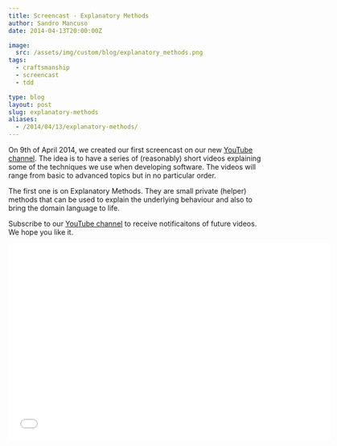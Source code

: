 ```yaml
---
title: Screencast - Explanatory Methods
author: Sandro Mancuso
date: 2014-04-13T20:00:00Z

image:
  src: /assets/img/custom/blog/explanatory_methods.png
tags:
  - craftsmanship
  - screencast
  - tdd

type: blog
layout: post
slug: explanatory-methods
aliases: 
  - /2014/04/13/explanatory-methods/
---
```


On 9th of April 2014, we created our first screencast on our new [YouTube channel](https://www.youtube.com/user/codurance). The idea is to have a series of (reasonably) short videos explaining some of the techniques we use when developing software. The videos will range from basic to advanced topics but in no particular order.

The first one is on Explanatory Methods. They are small private (helper) methods that can be used to explain the underlying behaviour and also to bring the domain language to life.

Subscribe to our [YouTube channel](https://www.youtube.com/user/codurance) to receive notificaitons of future videos. We hope you like it.

<iframe width="640" height="390" src="//www.youtube.com/embed/sKYX40ltQZM" frameborder="0" allowfullscreen></iframe>

